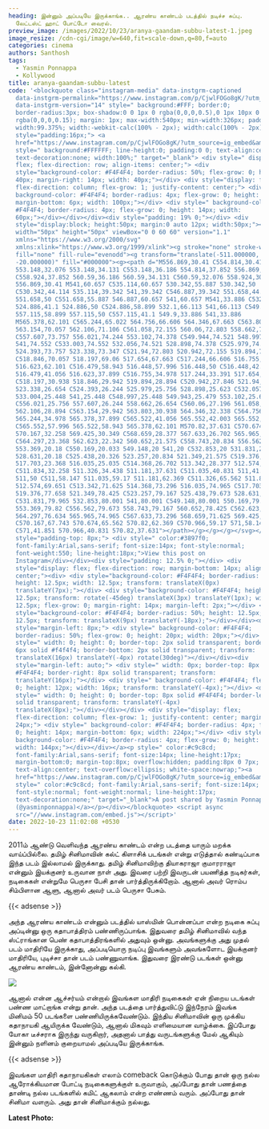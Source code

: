 ```yaml
---
heading: இன்னும் அப்படியே இருக்காங்க.. ஆரண்ய காண்டம் படத்தில் நடிச்ச சுப்பு.
  லேட்டஸ்ட் ஹாட் போட்டோ வைரல்.
preview_image: /images/2022/10/23/aranya-gaandam-subbu-latest-1.jpeg
image_resize: /cdn-cgi/image/w=640,fit=scale-down,q=80,f=auto
categories: cinema
authors: Santhosh
tags:
  - Yasmin Ponnappa
  - Kollywood
title: aranya-gaandam-subbu-latest
code: '<blockquote class="instagram-media" data-instgrm-captioned
  data-instgrm-permalink="https://www.instagram.com/p/CjwlFOGo8gK/?utm_source=ig_embed&amp;utm_campaign=loading"
  data-instgrm-version="14" style=" background:#FFF; border:0;
  border-radius:3px; box-shadow:0 0 1px 0 rgba(0,0,0,0.5),0 1px 10px 0
  rgba(0,0,0,0.15); margin: 1px; max-width:540px; min-width:326px; padding:0;
  width:99.375%; width:-webkit-calc(100% - 2px); width:calc(100% - 2px);"><div
  style="padding:16px;"> <a
  href="https://www.instagram.com/p/CjwlFOGo8gK/?utm_source=ig_embed&amp;utm_campaign=loading"
  style=" background:#FFFFFF; line-height:0; padding:0 0; text-align:center;
  text-decoration:none; width:100%;" target="_blank"> <div style=" display:
  flex; flex-direction: row; align-items: center;"> <div
  style="background-color: #F4F4F4; border-radius: 50%; flex-grow: 0; height:
  40px; margin-right: 14px; width: 40px;"></div> <div style="display: flex;
  flex-direction: column; flex-grow: 1; justify-content: center;"> <div style="
  background-color: #F4F4F4; border-radius: 4px; flex-grow: 0; height: 14px;
  margin-bottom: 6px; width: 100px;"></div> <div style=" background-color:
  #F4F4F4; border-radius: 4px; flex-grow: 0; height: 14px; width:
  60px;"></div></div></div><div style="padding: 19% 0;"></div> <div
  style="display:block; height:50px; margin:0 auto 12px; width:50px;"><svg
  width="50px" height="50px" viewBox="0 0 60 60" version="1.1"
  xmlns="https://www.w3.org/2000/svg"
  xmlns:xlink="https://www.w3.org/1999/xlink"><g stroke="none" stroke-width="1"
  fill="none" fill-rule="evenodd"><g transform="translate(-511.000000,
  -20.000000)" fill="#000000"><g><path d="M556.869,30.41 C554.814,30.41
  553.148,32.076 553.148,34.131 C553.148,36.186 554.814,37.852 556.869,37.852
  C558.924,37.852 560.59,36.186 560.59,34.131 C560.59,32.076 558.924,30.41
  556.869,30.41 M541,60.657 C535.114,60.657 530.342,55.887 530.342,50
  C530.342,44.114 535.114,39.342 541,39.342 C546.887,39.342 551.658,44.114
  551.658,50 C551.658,55.887 546.887,60.657 541,60.657 M541,33.886 C532.1,33.886
  524.886,41.1 524.886,50 C524.886,58.899 532.1,66.113 541,66.113 C549.9,66.113
  557.115,58.899 557.115,50 C557.115,41.1 549.9,33.886 541,33.886
  M565.378,62.101 C565.244,65.022 564.756,66.606 564.346,67.663 C563.803,69.06
  563.154,70.057 562.106,71.106 C561.058,72.155 560.06,72.803 558.662,73.347
  C557.607,73.757 556.021,74.244 553.102,74.378 C549.944,74.521 548.997,74.552
  541,74.552 C533.003,74.552 532.056,74.521 528.898,74.378 C525.979,74.244
  524.393,73.757 523.338,73.347 C521.94,72.803 520.942,72.155 519.894,71.106
  C518.846,70.057 518.197,69.06 517.654,67.663 C517.244,66.606 516.755,65.022
  516.623,62.101 C516.479,58.943 516.448,57.996 516.448,50 C516.448,42.003
  516.479,41.056 516.623,37.899 C516.755,34.978 517.244,33.391 517.654,32.338
  C518.197,30.938 518.846,29.942 519.894,28.894 C520.942,27.846 521.94,27.196
  523.338,26.654 C524.393,26.244 525.979,25.756 528.898,25.623 C532.057,25.479
  533.004,25.448 541,25.448 C548.997,25.448 549.943,25.479 553.102,25.623
  C556.021,25.756 557.607,26.244 558.662,26.654 C560.06,27.196 561.058,27.846
  562.106,28.894 C563.154,29.942 563.803,30.938 564.346,32.338 C564.756,33.391
  565.244,34.978 565.378,37.899 C565.522,41.056 565.552,42.003 565.552,50
  C565.552,57.996 565.522,58.943 565.378,62.101 M570.82,37.631 C570.674,34.438
  570.167,32.258 569.425,30.349 C568.659,28.377 567.633,26.702 565.965,25.035
  C564.297,23.368 562.623,22.342 560.652,21.575 C558.743,20.834 556.562,20.326
  553.369,20.18 C550.169,20.033 549.148,20 541,20 C532.853,20 531.831,20.033
  528.631,20.18 C525.438,20.326 523.257,20.834 521.349,21.575 C519.376,22.342
  517.703,23.368 516.035,25.035 C514.368,26.702 513.342,28.377 512.574,30.349
  C511.834,32.258 511.326,34.438 511.181,37.631 C511.035,40.831 511,41.851
  511,50 C511,58.147 511.035,59.17 511.181,62.369 C511.326,65.562 511.834,67.743
  512.574,69.651 C513.342,71.625 514.368,73.296 516.035,74.965 C517.703,76.634
  519.376,77.658 521.349,78.425 C523.257,79.167 525.438,79.673 528.631,79.82
  C531.831,79.965 532.853,80.001 541,80.001 C549.148,80.001 550.169,79.965
  553.369,79.82 C556.562,79.673 558.743,79.167 560.652,78.425 C562.623,77.658
  564.297,76.634 565.965,74.965 C567.633,73.296 568.659,71.625 569.425,69.651
  C570.167,67.743 570.674,65.562 570.82,62.369 C570.966,59.17 571,58.147 571,50
  C571,41.851 570.966,40.831 570.82,37.631"></path></g></g></g></svg></div><div
  style="padding-top: 8px;"> <div style=" color:#3897f0;
  font-family:Arial,sans-serif; font-size:14px; font-style:normal;
  font-weight:550; line-height:18px;">View this post on
  Instagram</div></div><div style="padding: 12.5% 0;"></div> <div
  style="display: flex; flex-direction: row; margin-bottom: 14px; align-items:
  center;"><div> <div style="background-color: #F4F4F4; border-radius: 50%;
  height: 12.5px; width: 12.5px; transform: translateX(0px)
  translateY(7px);"></div> <div style="background-color: #F4F4F4; height:
  12.5px; transform: rotate(-45deg) translateX(3px) translateY(1px); width:
  12.5px; flex-grow: 0; margin-right: 14px; margin-left: 2px;"></div> <div
  style="background-color: #F4F4F4; border-radius: 50%; height: 12.5px; width:
  12.5px; transform: translateX(9px) translateY(-18px);"></div></div><div
  style="margin-left: 8px;"> <div style=" background-color: #F4F4F4;
  border-radius: 50%; flex-grow: 0; height: 20px; width: 20px;"></div> <div
  style=" width: 0; height: 0; border-top: 2px solid transparent; border-left:
  6px solid #f4f4f4; border-bottom: 2px solid transparent; transform:
  translateX(16px) translateY(-4px) rotate(30deg)"></div></div><div
  style="margin-left: auto;"> <div style=" width: 0px; border-top: 8px solid
  #F4F4F4; border-right: 8px solid transparent; transform:
  translateY(16px);"></div> <div style=" background-color: #F4F4F4; flex-grow:
  0; height: 12px; width: 16px; transform: translateY(-4px);"></div> <div
  style=" width: 0; height: 0; border-top: 8px solid #F4F4F4; border-left: 8px
  solid transparent; transform: translateY(-4px)
  translateX(8px);"></div></div></div> <div style="display: flex;
  flex-direction: column; flex-grow: 1; justify-content: center; margin-bottom:
  24px;"> <div style=" background-color: #F4F4F4; border-radius: 4px; flex-grow:
  0; height: 14px; margin-bottom: 6px; width: 224px;"></div> <div style="
  background-color: #F4F4F4; border-radius: 4px; flex-grow: 0; height: 14px;
  width: 144px;"></div></div></a><p style=" color:#c9c8cd;
  font-family:Arial,sans-serif; font-size:14px; line-height:17px;
  margin-bottom:0; margin-top:8px; overflow:hidden; padding:8px 0 7px;
  text-align:center; text-overflow:ellipsis; white-space:nowrap;"><a
  href="https://www.instagram.com/p/CjwlFOGo8gK/?utm_source=ig_embed&amp;utm_campaign=loading"
  style=" color:#c9c8cd; font-family:Arial,sans-serif; font-size:14px;
  font-style:normal; font-weight:normal; line-height:17px;
  text-decoration:none;" target="_blank">A post shared by Yasmin Ponnappa
  (@yasminponnappa)</a></p></div></blockquote> <script async
  src="//www.instagram.com/embed.js"></script>'
date: 2022-10-23 11:02:08 +0530
---
```

2011ம் ஆண்டு வெளிவந்த ஆரண்ய காண்டம் என்ற படத்தை யாரும் மறக்க வாய்ப்பில்லை. தமிழ் சினிமாவின் கல்ட் கிளாசிக் படங்கள் என்று எடுத்தால் கண்டிப்பாக இந்த படம் இல்லாமல் இருக்காது. தமிழ் சினிமாவிற்கு  தியாகராஜா குமாரராஜா என்னும் இயக்குனர் உருவான நாள் அது. இவரை பற்றி இவருடன் பயணித்த நடிகர்கள், நடிகைகள் என்றுமே பெருசா பேசி தான் பார்த்திருக்கிறோம். ஆனால் அவர் ரொம்ப சிம்பிளான ஆளு, ஆனால் அவர் படம் பெருசா பேசும்.

{{< adsense >}}

அந்த ஆரண்ய காண்டம் என்னும் படத்தில் யாஸ்மின் பொன்னப்பா என்ற நடிகை சுப்பு அப்டின்னு ஒரு கதாபாத்திரம் பண்ணிருப்பாங்க. இதுவரை தமிழ் சினிமாவில் வந்த ஸ்ட்ராங்கான பெண் கதாபாத்திரங்களில் அதுவும் ஒன்னு. அவங்களுக்கு அது முதல் படம் மாதிரியே இருக்காது, அப்படியொரு நடிப்பு இவங்களும் அவங்களோட இயக்குனர் மாதிரியே, புடிச்சா தான் படம் பண்ணுவாங்க. இதுவரை இரண்டு படங்கள் ஒன்னு ஆரண்ய காண்டம், இன்னோன்னு கல்கி. 

![](/images/2022/10/23/aranya-gaandam-subbu-latest.jpeg)

ஆனால் என்ன ஆச்சர்யம் என்றால் இவங்கள மாதிரி நடிகைகள் ஏன் நிறைய படங்கள் பண்ண மாட்றாங்க என்று தான். அந்த படத்தை பார்த்துவிட்டு இந்நேரம் இவங்க மினிமம் 50 படங்களை பண்ணியிருக்கவேண்டும். இந்திய சினிமாவின் ஒரு முக்கிய கதாநாயகி ஆயிருக்க வேண்டும், ஆனால் மிகவும் எளிமையான வாழ்க்கை. இப்போது யோகா டீச்சராக இருந்து வருகிறார், அதனால் பாத்து வருடங்களுக்கு மேல் ஆகியும் இன்னும் நளினம் குறையாமல் அப்படியே இருக்காங்க.

{{< adsense >}}

இவங்கள மாதிரி கதாநாயகிகள் எலாம் comeback கொடுக்கும் போது தான் ஒரு நல்ல ஆரோக்கியமான போட்டி நடிகைகளுக்குள் உருவாகும், அப்போது தான் பணத்தை தாண்டி நல்ல படங்களில் கமிட் ஆகலாம் என்ற எண்ணம் வரும். அப்போது தான் சினிமா வளரும். அது தான் சினிமாக்கும் நல்லது. 

**L﻿atest Photo:**